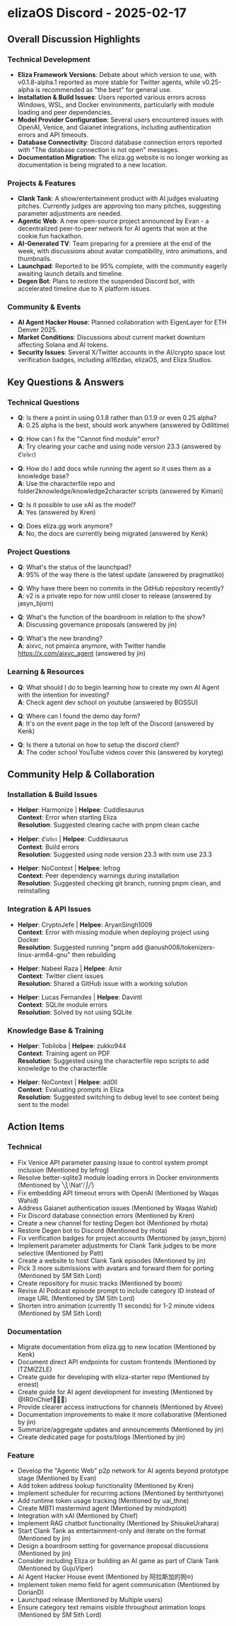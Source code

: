 # elizaOS Discord - 2025-02-17

## Overall Discussion Highlights

### Technical Development
- **Eliza Framework Versions**: Debate about which version to use, with v0.1.8-alpha.1 reported as more stable for Twitter agents, while v0.25-alpha is recommended as "the best" for general use.
- **Installation & Build Issues**: Users reported various errors across Windows, WSL, and Docker environments, particularly with module loading and peer dependencies.
- **Model Provider Configuration**: Several users encountered issues with OpenAI, Venice, and Gaianet integrations, including authentication errors and API timeouts.
- **Database Connectivity**: Discord database connection errors reported with "The database connection is not open" messages.
- **Documentation Migration**: The eliza.gg website is no longer working as documentation is being migrated to a new location.

### Projects & Features
- **Clank Tank**: A show/entertainment product with AI judges evaluating pitches. Currently judges are approving too many pitches, suggesting parameter adjustments are needed.
- **Agentic Web**: A new open-source project announced by Evan - a decentralized peer-to-peer network for AI agents that won at the cookie.fun hackathon.
- **AI-Generated TV**: Team preparing for a premiere at the end of the week, with discussions about avatar compatibility, intro animations, and thumbnails.
- **Launchpad**: Reported to be 95% complete, with the community eagerly awaiting launch details and timeline.
- **Degen Bot**: Plans to restore the suspended Discord bot, with accelerated timeline due to X platform issues.

### Community & Events
- **AI Agent Hacker House**: Planned collaboration with EigenLayer for ETH Denver 2025.
- **Market Conditions**: Discussions about current market downturn affecting Solana and AI tokens.
- **Security Issues**: Several X/Twitter accounts in the AI/crypto space lost verification badges, including ai16zdao, elizaOS, and Eliza Studios.

## Key Questions & Answers

### Technical Questions
- **Q**: Is there a point in using 0.1.8 rather than 0.1.9 or even 0.25 alpha?  
  **A**: 0.25 alpha is the best, should work anywhere (answered by Odilitime)

- **Q**: How can I fix the "Cannot find module" error?  
  **A**: Try clearing your cache and using node version 23.3 (answered by ℭ𝔦𝔭𝔥𝔢𝔯)

- **Q**: How do I add docs while running the agent so it uses them as a knowledge base?  
  **A**: Use the characterfile repo and folder2knowledge/knowledge2character scripts (answered by Kimani)

- **Q**: Is it possible to use xAI as the model?  
  **A**: Yes (answered by Kren)

- **Q**: Does eliza.gg work anymore?  
  **A**: No, the docs are currently being migrated (answered by Kenk)

### Project Questions
- **Q**: What's the status of the launchpad?  
  **A**: 95% of the way there is the latest update (answered by pragmatiko)

- **Q**: Why have there been no commits in the GitHub repository recently?  
  **A**: v2 is a private repo for now until closer to release (answered by jasyn_bjorn)

- **Q**: What's the function of the boardroom in relation to the show?  
  **A**: Discussing governance proposals (answered by jin)

- **Q**: What's the new branding?  
  **A**: aixvc, not pmairca anymore, with Twitter handle https://x.com/aixvc_agent (answered by jin)

### Learning & Resources
- **Q**: What should I do to begin learning how to create my own AI Agent with the intention for investing?  
  **A**: Check agent dev school on youtube (answered by BOSSU)

- **Q**: Where can I found the demo day form?  
  **A**: It's on the event page in the top left of the Discord (answered by Kenk)

- **Q**: Is there a tutorial on how to setup the discord client?  
  **A**: The coder school YouTube videos cover this (answered by koryteg)

## Community Help & Collaboration

### Installation & Build Issues
- **Helper**: Harmonize | **Helpee**: Cuddlesaurus  
  **Context**: Error when starting Eliza  
  **Resolution**: Suggested clearing cache with pnpm clean cache

- **Helper**: ℭ𝔦𝔭𝔥𝔢𝔯 | **Helpee**: Cuddlesaurus  
  **Context**: Build errors  
  **Resolution**: Suggested using node version 23.3 with nvm use 23.3

- **Helper**: NoContext | **Helpee**: lefrog  
  **Context**: Peer dependency warnings during installation  
  **Resolution**: Suggested checking git branch, running pnpm clean, and reinstalling

### Integration & API Issues
- **Helper**: CryptoJefe | **Helpee**: AryanSingh1009  
  **Context**: Error with missing module when deploying project using Docker  
  **Resolution**: Suggested running "pnpm add @anush008/tokenizers-linux-arm64-gnu" then rebuilding

- **Helper**: Nabeel Raza | **Helpee**: Amir  
  **Context**: Twitter client issues  
  **Resolution**: Shared a GitHub issue with a working solution

- **Helper**: Lucas Fernandes | **Helpee**: Davintl  
  **Context**: SQLite module errors  
  **Resolution**: Solved by not using SQLite

### Knowledge Base & Training
- **Helper**: Tobiloba | **Helpee**: zukko944  
  **Context**: Training agent on PDF  
  **Resolution**: Suggested using the characterfile repo scripts to add knowledge to the characterfile

- **Helper**: NoContext | **Helpee**: ad0ll  
  **Context**: Evaluating prompts in Eliza  
  **Resolution**: Suggested switching to debug level to see context being sent to the model

## Action Items

### Technical
- Fix Venice API parameter passing issue to control system prompt inclusion (Mentioned by lefrog)
- Resolve better-sqlite3 module loading errors in Docker environments (Mentioned by ╲⎝⧹Nat'⧸⎠╱)
- Fix embedding API timeout errors with OpenAI (Mentioned by Waqas Wahid)
- Address Gaianet authentication issues (Mentioned by Waqas Wahid)
- Fix Discord database connection errors (Mentioned by Kren)
- Create a new channel for testing Degen bot (Mentioned by rhota)
- Restore Degen bot to Discord (Mentioned by rhota)
- Fix verification badges for project accounts (Mentioned by jasyn_bjorn)
- Implement parameter adjustments for Clank Tank judges to be more selective (Mentioned by Patt)
- Create a website to host Clank Tank episodes (Mentioned by jin)
- Pick 3 more submissions with avatars and forward them for porting (Mentioned by SM Sith Lord)
- Create repository for music tracks (Mentioned by boom)
- Revise AI Podcast episode prompt to include category ID instead of image URL (Mentioned by SM Sith Lord)
- Shorten intro animation (currently 11 seconds) for 1-2 minute videos (Mentioned by SM Sith Lord)

### Documentation
- Migrate documentation from eliza.gg to new location (Mentioned by Kenk)
- Document direct API endpoints for custom frontends (Mentioned by ITZMIZZLE)
- Create guide for developing with eliza-starter repo (Mentioned by ernest)
- Create guide for AI agent development for investing (Mentioned by @IR0nChief🥶🇺🇸)
- Provide clearer access instructions for channels (Mentioned by Atvee)
- Documentation improvements to make it more collaborative (Mentioned by jin)
- Summarize/aggregate updates and announcements (Mentioned by jin)
- Create dedicated page for posts/blogs (Mentioned by jin)

### Feature
- Develop the "Agentic Web" p2p network for AI agents beyond prototype stage (Mentioned by Evan)
- Add token address lookup functionality (Mentioned by Kren)
- Implement scheduler for recurring actions (Mentioned by tenthirtyone)
- Add runtime token usage tracking (Mentioned by uai_thne)
- Create MBTI mastermind agent (Mentioned by mindxploit)
- Integration with xAI (Mentioned by Chief)
- Implement RAG chatbot functionality (Mentioned by ShisukeUrahara)
- Start Clank Tank as entertainment-only and iterate on the format (Mentioned by jin)
- Design a boardroom setting for governance proposal discussions (Mentioned by jin)
- Consider including Eliza or building an AI game as part of Clank Tank (Mentioned by GujuViper)
- AI Agent Hacker House event (Mentioned by 阿拉斯加的狗🔯)
- Implement token memo field for agent communication (Mentioned by DorianD)
- Launchpad release (Mentioned by Multiple users)
- Ensure category text remains visible throughout animation loops (Mentioned by SM Sith Lord)